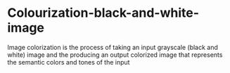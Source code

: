 # Colourization-black-and-white-image
Image colorization is the process of taking an input grayscale (black and white) image and the producing an output colorized image that represents the semantic colors and tones of the input 
